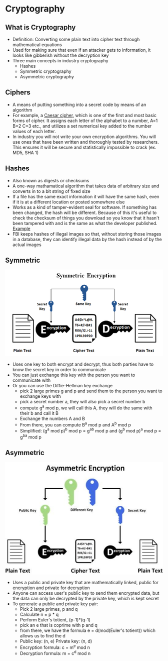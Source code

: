 # Cryptography

## What is Cryptography
* Definition: Converting some plain text into cipher text through mathematical equations
* Used for making sure that even if an attacker gets to information, it looks like gibberish without the decryption key
* Three main concepts in industry cryptography
  * Hashes
  * Symmetric cryptography
  * Asymmetric cryptography

## Ciphers
* A means of putting something into a secret code by means of an algorithm
* For example, a [Caesar cipher](https://cryptii.com/pipes/caesar-cipher), which is one of the first and most basic forms of cipher. It assigns each letter of the alphabet to a number, A=1 B=2 C=3 etc., and utilizes a set numerical key added to the number values of each letter.
* In industry you will not write your own encryption algorithms. You will use ones that have been written and thoroughly tested by researchers. This ensures it will be secure and statistically impossible to crack (ex. MD5, SHA 1)

## Hashes 
* Also known as digests or checksums
* A one-way mathamatical algorithm that takes data of arbitrary size and converts in to a bit string of fixed size
* If a file has the same exact information it will have the same hash, even if it is at a different location or posted somewhere else
* Works as a kind of tamper-evident seal for software. If something has been changed, the hash will be different. Because of this it's useful to check the checksum of things you download so you know that it hasn't been tampered with and is the same as what the developer published. [Example](https://www.kali.org/downloads/)
* FBI keeps hashes of illegal images so that, without storing those images in a database, they can identify illegal data by the hash instead of by the actual images

## Symmetric
![symmetric](https://github.com/OKStateACM/CryptographyNotes/blob/master/symmetric%20diagram.png)
* Uses one key to both encrypt and decrypt, thus both parties have to know the secret key in order to communicate
* You can just exchange this key with the person you want to communicate with
* Or you can use the Diffie-Hellman key exchange
	* pick 2 large primes g and p and send them to the person you want to exchange keys with
	* pick a secret number a, they will also pick a secret number b
	* compute g<sup>a</sup> mod p, we will call this A, they will do the same with their b and call it B
	* Exchange the numbers A and B
	* From there, you can compute B<sup>a</sup> mod p and A<sup>b</sup> mod p
	* Simplified: (g<sup>a</sup> mod p)<sup>b</sup> mod p = g<sup>ab</sup> mod p and (g<sup>b</sup> mod p)<sup>a</sup> mod p = g<sup>ba</sup> mod p

## Asymmetric
![asymmetric](https://github.com/OKStateACM/CryptographyNotes/blob/master/asymmetric%20diagram.png)
* Uses a public and private key that are mathematically linked, public for encryption and private for decryption
* Anyone can access user's public key to send them encrypted data, but the data can only be decrypted by the private key, which is kept secret
* To generate a public and private key pair:
	* Pick 2 large primes, p and q
	* Calculate n = p * q
	* Perform Euler's totient, (p-1)*(q-1)
	* pick an e that is coprime with p and q
	* from there, we have the formula e = d(mod(Euler's totient)) which allows us to find the d
	* Public key: (n, e) Private key: (n, d)
	* Encryption formula: c = m<sup>e</sup> mod n
	* Decryption formula: m = c<sup>d</sup> mod n